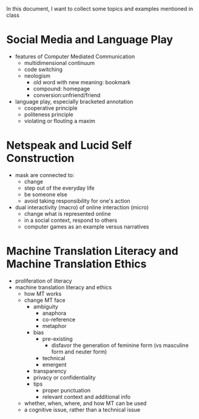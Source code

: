 In this document, I want to collect some topics and examples mentioned in class
# Social Media and Language Play
* features of Computer Mediated Communication
  * multidimensional continuum 
  * code switching   
  * neologism
    * old word with new meaning: bookmark
    * compound: homepage
    * conversion:unfriend/friend
* language play, especially bracketed annotation
  * cooperative principle
  * politeness principle
  * violating or flouting a maxim
# Netspeak and Lucid Self Construction
* mask are connected to:
  * change
  * step out of the everyday life
  * be someone else
  * avoid taking responsibility for one's action
* dual interactivity (macro) of online interaction (micro)
  * change what is represented online
  * in a social context, respond to others
  * computer games as an example versus narratives
# Machine Translation Literacy and Machine Translation Ethics
* proliferation of literacy
* machine translation literacy and ethics
  * how MT works
  * change MT face
    * ambiguity
      * anaphora
      * co-reference
      * metaphor
    * bias
      * pre-existing
        * disfavor the generation of feminine form (vs masculine form and neuter form)
      * technical
      * emergent
    * transparency
    * privacy or confidentiality
    * tips
      * proper punctuation
      * relevant context and additional info
  * whether, when, where, and how MT can be used
  * a cognitive issue, rather than a technical issue